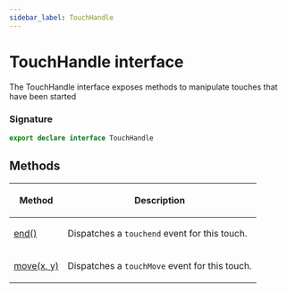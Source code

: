 ```yaml
---
sidebar_label: TouchHandle
---
```


# TouchHandle interface

The TouchHandle interface exposes methods to manipulate touches that have been started

### Signature

```typescript
export declare interface TouchHandle
```

## Methods

<table><thead><tr><th>

Method

</th><th>

Description

</th></tr></thead>
<tbody><tr><td>

<span id="end">[end()](./puppeteer.touchhandle.end.md)</span>

</td><td>

Dispatches a `touchend` event for this touch.

</td></tr>
<tr><td>

<span id="move">[move(x, y)](./puppeteer.touchhandle.move.md)</span>

</td><td>

Dispatches a `touchMove` event for this touch.

</td></tr>
</tbody></table>
